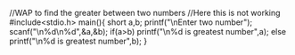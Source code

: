 //WAP to find the greater between two numbers
//Here this is not working 
#include<stdio.h>
main(){
	short a,b;
	printf("\nEnter two number");
	scanf("\n%d\n%d",&a,&b);
	if(a>b)
		printf("\n%d is greatest number",a);
	else
		printf("\n%d is greatest number",b);
}
